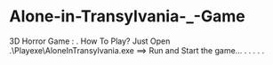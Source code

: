 # Alone-in-Transylvania-_-Game
3D Horror Game :
.
How To Play? Just Open .\Playexe\AloneInTransylvania.exe  ==> Run and Start the game...
.
.
.
.
.
